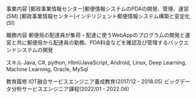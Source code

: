
事業内容
[郵政事業情報センター]郵便情報システムのPDAの開発、管理、運営(SM)
[郵政事業情報センター]インテリジェント郵便情報システム構築と安定化(SI)

職務内容
郵便局の配達員が集荷・配達に使うWebAppのプログラムの開発と運営と共に郵便局から配達員の勤務、PDA料金などを確認及び管理するバックエンドシステムの開発

スキル
Java, C#, python, Html/JavaScript, Android, Linux, Deep Learning, Machine Learning, Oracle, MySql

教育履修
IOT融合サービスエンジニア養成教育(2017/12 - 2018.05)
ビッグデータ分析サービスエンジニア課程(2022/01 - 2022.06)
